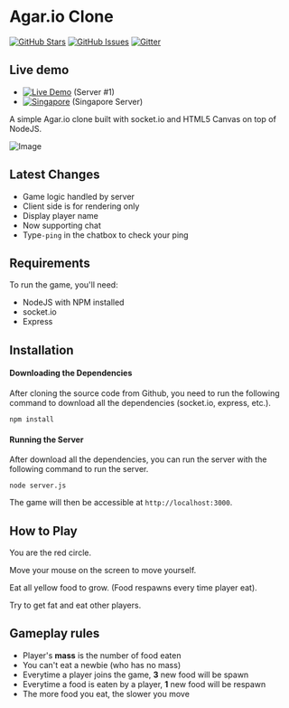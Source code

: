 Agar.io Clone
=============

[![GitHub Stars](https://img.shields.io/github/stars/huytd/agar.io-clone.svg)](https://github.com/huytd/agar.io-clone/stargazers)
[![GitHub Issues](https://img.shields.io/github/issues/huytd/agar.io-clone.svg)](https://github.com/huytd/agar.io-clone/issues)
[![Gitter](https://badges.gitter.im/Join%20Chat.svg)](https://gitter.im/huytd/agar.io-clone?utm_source=badge&utm_medium=badge&utm_campaign=pr-badge&utm_content=badge)

## Live demo
- [![Live Demo](https://img.shields.io/badge/demo-online-green.svg)](https://pillo-nibro.rhcloud.com/) (Server #1)
- [![Singapore](https://img.shields.io/badge/demo-online-green.svg)](http://codedaily.vn:3000/) (Singapore Server)

A simple Agar.io clone built with socket.io and HTML5 Canvas on top of NodeJS.

![Image](http://i.imgur.com/igXo4xh.jpg)

## Latest Changes
- Game logic handled by server
- Client side is for rendering only
- Display player name
- Now supporting chat 
- Type`-ping` in the chatbox to check your ping

## Requirements
To run the game, you'll need: 
- NodeJS with NPM installed
- socket.io 
- Express

## Installation

#### Downloading the Dependencies
After cloning the source code from Github, you need to run the following command to download all the dependencies (socket.io, express, etc.).

```
npm install
```

#### Running the Server

After download all the dependencies, you can run the server with the following command to run the server.

```
node server.js
```

The game will then be accessible at `http://localhost:3000`.

## How to Play

You are the red circle.

Move your mouse on the screen to move yourself.

Eat all yellow food to grow. (Food respawns every time player eat).

Try to get fat and eat other players.

## Gameplay rules
- Player's **mass** is the number of food eaten
- You can't eat a newbie (who has no mass)
- Everytime a player joins the game, **3** new food will be spawn
- Everytime a food is eaten by a player, **1** new food will be respawn
- The more food you eat, the slower you move

